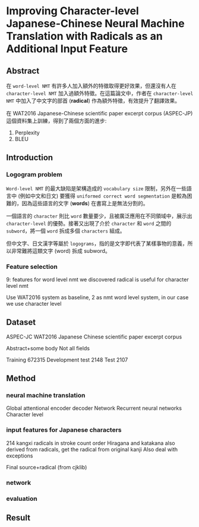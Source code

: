 # Improving Character-level Japanese-Chinese Neural Machine Translation with Radicals as an Additional Input Feature

## Abstract

在 `word-level NMT` 有許多人加入額外的特徵取得更好效果，但還沒有人在 `character-level NMT` 加入過額外特徵。在這篇論文中，作者在 `character-level NMT` 中加入了中文字的部首 (**radical**) 作為額外特徵，有效提升了翻譯效果。

在 WAT2016 Japanese-Chinese scientific paper excerpt corpus (ASPEC-JP) 這個資料集上訓練，得到了兩個方面的進步:

1. Perplexity
2. BLEU

## Introduction

### Logogram problem

`Word-level NMT` 的最大缺陷是架構造成的 `vocabulary size` 限制，另外在一些語言中 (例如中文和日文) 要獲得 `uniformed correct word segmentation` 是較為困難的，因為這些語言的文字 (**words**) 在書寫上是無法分割的。

一個語言的 `character` 則比 `word` 數量要少，且被廣泛應用在不同領域中，展示出 `character-level` 的優勢。接著又出現了介於 `character` 和 `word` 之間的 `subword`，將一個 `word` 拆成多個 `characters` 組成。

但中文字、日文漢字等屬於 `logograms`，指的是文字即代表了某樣事物的意義，所以非常難將這類文字 (word) 拆成 subword。

### Feature selection



9: features for word level nmt
we discovered radical is useful for character level nmt

Use WAT2016 system as baseline, 2 as nmt word level system, in our case we use character level



## Dataset
ASPEC-JC
WAT2016 Japanese Chinese scientific paper excerpt corpus

Abstract+some body
Not all fields

Training 672315
Development test 2148
Test 2107


## Method

### neural machine translation
Global attentional encoder decoder Network
Recurrent neural networks
Character level



### input features for Japanese characters
214 kangxi radicals in stroke count order
Hiragana and katakana also derived from radicals, get the radical from original kanji
Also deal with exceptions

Final source+radical (from cjklib)

### network


### evaluation



## Result


